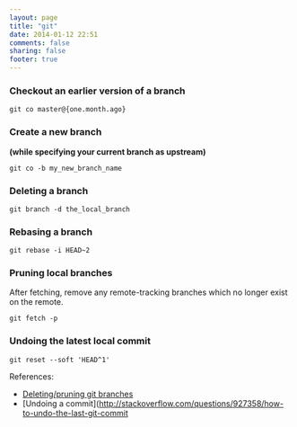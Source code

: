 ```yaml
---
layout: page
title: "git"
date: 2014-01-12 22:51
comments: false
sharing: false
footer: true
---
```


### Checkout an earlier version of a branch
```
git co master@{one.month.ago}
```

### Create a new branch
**(while specifying your current branch as upstream)**
```
git co -b my_new_branch_name
```

### Deleting a branch
```
git branch -d the_local_branch
```

### Rebasing a branch
```
git rebase -i HEAD~2
```

### Pruning local branches
After fetching, remove any remote-tracking branches which no longer exist on the remote.
```
git fetch -p
```

### Undoing the latest local commit
```
git reset --soft 'HEAD^1'
```

References:

- [Deleting/pruning git branches](http://makandracards.com/makandra/621-git-delete-a-branch-local-or-remote)
- [Undoing a commit](http://stackoverflow.com/questions/927358/how-to-undo-the-last-git-commit
